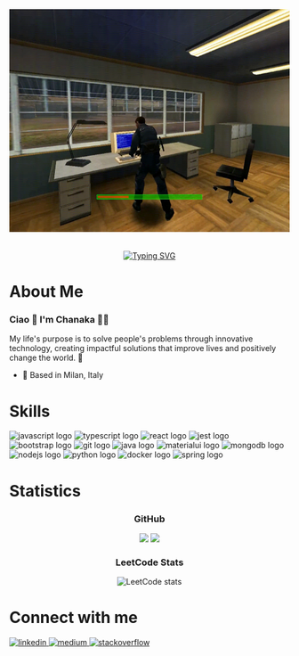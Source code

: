 <div align="center">
	<img height="400" src="https://github.com/diyonfinesco/computer-hacking-IGI-1/blob/main/IGI1.gif"  />
	<br />
<br />
	
<a href="https://git.io/typing-svg"><img src="https://readme-typing-svg.demolab.com?font=Fira+Code&duration=3000&pause=2000&center=true&multiline=true&width=600&height=65&lines=How+to+print+%22hello+world%22+in+every+language%3F" alt="Typing SVG" /></a>
</div>

<h1>About Me</h1>
<h3>Ciao 👋  I'm Chanaka 👨‍💻 </h3>

<p>My life's purpose is to solve people's problems through innovative technology, creating impactful solutions that improve lives and positively change the world. 🚀</p>

* 📍 Based in Milan, Italy

<h1>Skills</h1>


<div align="left">
  <img src="https://cdn.jsdelivr.net/gh/devicons/devicon/icons/javascript/javascript-original.svg" height="40" width="52" alt="javascript logo"  />
  <img src="https://cdn.jsdelivr.net/gh/devicons/devicon/icons/typescript/typescript-original.svg" height="40" width="52" alt="typescript logo"  />
  <img src="https://cdn.jsdelivr.net/gh/devicons/devicon/icons/react/react-original.svg" height="40" width="52" alt="react logo"  />
  <img src="https://cdn.jsdelivr.net/gh/devicons/devicon/icons/jest/jest-plain.svg" height="40" width="52" alt="jest logo"  />
  <img src="https://cdn.jsdelivr.net/gh/devicons/devicon/icons/bootstrap/bootstrap-original.svg" height="40" width="52" alt="bootstrap logo"  />
  <img src="https://cdn.jsdelivr.net/gh/devicons/devicon/icons/git/git-original.svg" height="40" width="52" alt="git logo"  />
  <img src="https://cdn.jsdelivr.net/gh/devicons/devicon/icons/java/java-original.svg" height="40" width="52" alt="java logo"  />
  <img src="https://cdn.jsdelivr.net/gh/devicons/devicon/icons/materialui/materialui-original.svg" height="40" width="52" alt="materialui logo"  />
  <img src="https://cdn.jsdelivr.net/gh/devicons/devicon/icons/mongodb/mongodb-original.svg" height="40" width="52" alt="mongodb logo"  />
  <img src="https://cdn.jsdelivr.net/gh/devicons/devicon/icons/nodejs/nodejs-original.svg" height="40" width="52" alt="nodejs logo"  />
  <img src="https://cdn.jsdelivr.net/gh/devicons/devicon/icons/python/python-original.svg" height="40" width="52" alt="python logo"  />
  <img src="https://cdn.jsdelivr.net/gh/devicons/devicon/icons/docker/docker-original.svg" height="40" width="52" alt="docker logo"  />
  <img src="https://cdn.jsdelivr.net/gh/devicons/devicon/icons/spring/spring-original.svg" height="40" width="52" alt="spring logo"  />
</div>

<h1 align="left">Statistics</h1>

<h3 align="center">GitHub</h3>

<div align="center">
 <img src="https://github-readme-stats-sigma-five.vercel.app/api?username=diyonfinesco&custom_title=GitHubStats&show_icons=true&count_private=true&theme=dark&hide_border=true&bg_color=30,e96443,904e95&title_color=fff&text_color=fff&include_all_commits=true" height="165" />  

<img src="https://github-readme-stats-sigma-five.vercel.app/api/top-langs/?username=diyonfinesco&hide_border=true&layout=compact&theme=dark&custom_title=Programming+Languages&bg_color=30,e96443,904e95&title_color=fff&text_color=fff&langs_count=8&hide=HTML,CSS" height="165" />  

### LeetCode Stats	
	
![LeetCode stats](https://leetcode-stats-six.vercel.app/?username=diyonfinesco&theme=dark)

</div>

<h1> Connect with me</h1>

<a href="https://www.linkedin.com/in/diyonfinesco/" target="_blank">
	<img src=https://img.shields.io/badge/linkedin-%231E77B5.svg?&style=for-the-badge&logo=linkedin&logoColor=white alt=linkedin style="margin-bottom: 5px;" />
</a>

<a href="https://medium.com/@diyonfinesco" target="_blank">
	<img src=https://img.shields.io/badge/medium-%23292929.svg?&style=for-the-badge&logo=medium&logoColor=white alt=medium style="margin-bottom: 5px;" />
</a>

<a href="https://stackoverflow.com/users/12899634/chanaka" target="_blank">
	<img src=https://img.shields.io/badge/stackoverflow-%23F28032.svg?&style=for-the-badge&logo=stackoverflow&logoColor=white alt=stackoverflow style="margin-bottom: 5px;" />
</a>
